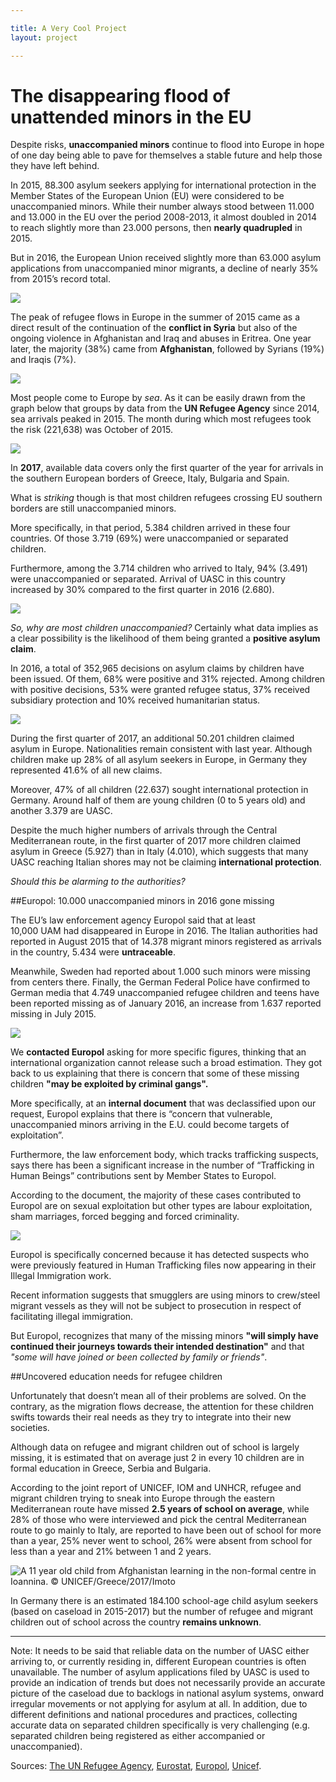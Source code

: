 ```yaml
---

title: A Very Cool Project
layout: project

---
```


# The disappearing flood of unattended minors in the EU

Despite risks, **unaccompanied minors** continue to flood into Europe in hope of one day being able to pave for themselves a stable future and help those they have left behind.

In 2015, 88.300 asylum seekers applying for international protection in the Member States of the European Union (EU) were considered to be unaccompanied minors. While their number always stood between 11.000 and 13.000 in the EU over the period 2008-2013, it almost doubled in 2014 to reach slightly more than 23.000 persons, then **nearly quadrupled** in 2015. 

But in 2016, the European Union received slightly more than 63.000 asylum applications from unaccompanied minor migrants, a decline of nearly 35% from 2015’s record total. 

![](Overtime-Minors.png)

The peak of refugee flows in Europe in the summer of 2015 came as a direct result of the continuation of the **conflict in Syria** but also of the ongoing violence in Afghanistan and Iraq and abuses in Eritrea. One year later, the majority (38%) came from **Afghanistan**, followed by Syrians (19%) and Iraqis (7%).

![](countries-origin.png)

Most people come to Europe by *sea*. As it can be easily drawn from the graph below that groups by data from the **UN Refugee Agency** since 2014, sea arrivals peaked in 2015. The month during which most refugees took the risk (221,638) was October of 2015.

![](sea-arrivals.png)

In **2017**, available data covers only the first quarter of the year for arrivals in the southern European borders of Greece, Italy, Bulgaria and Spain.

What is *striking* though is that most children refugees crossing EU southern borders are still unaccompanied minors. 

More specifically, in that period, 5.384 children arrived in these four countries. Of those 3.719 (69%) were unaccompanied or separated children. 

Furthermore, among the 3.714 children who arrived to Italy, 94% (3.491) were unaccompanied or separated. Arrival of UASC in this country increased by 30% compared to the first quarter in 2016 (2.680). 

![](Graphs-Minors.jpg)

*So, why are most children unaccompanied?* Certainly what data implies as a clear possibility is the likelihood of them being granted a **positive asylum claim**. 

In 2016, a total of 352,965 decisions on asylum claims by children have been issued. Of them, 68% were positive and 31% rejected. Among children with positive decisions, 53% were granted refugee status, 37% received subsidiary protection and 10% received humanitarian status. 

![](decisions.png)

During the first quarter of 2017, an additional 50.201 children claimed asylum in Europe. Nationalities remain consistent with last year. Although children make up 28% of all asylum seekers in Europe, in Germany they represented 41.6% of all new claims. 

Moreover, 47% of all children (22.637) sought international protection in Germany. Around half of them are young children (0 to 5 years old) and another 3.379 are UASC. 

Despite the much higher numbers of arrivals through the Central Mediterranean route, in the first quarter of 2017 more children claimed asylum in Greece (5.927) than in Italy (4.010), which suggests that many UASC reaching Italian shores may not be claiming **international protection**. 

*Should this be alarming to the authorities?*

##Europol: 10.000 unaccompanied minors in 2016 gone missing 

The EU’s law enforcement agency Europol said that at least 10,000 UAM had disappeared in Europe in 2016. The Italian authorities had reported in August 2015 that of 14.378 migrant minors registered as arrivals in the country, 5.434 were **untraceable**. 

Meanwhile, Sweden had reported about 1.000 such minors were missing from centers there. Finally, the German Federal Police have confirmed to German media that 4.749 unaccompanied refugee children and teens have been reported missing as of January 2016, an increase from 1.637 reported missing in July 2015. 

![](missing-three-countries.png)

We **contacted Europol** asking for more specific figures, thinking that an international organization cannot release such a broad estimation. They got back to us explaining that there is concern that some of these missing children **"may be exploited by criminal gangs".** 

More specifically, at an **internal document** that was declassified upon our request, Europol explains that there is “concern that vulnerable, unaccompanied minors arriving in the E.U. could become targets of exploitation”.

Furthermore, the law enforcement body, which tracks trafficking suspects, says there has been a significant increase in the number of “Trafficking in Human Beings” contributions sent by Member States to Europol. 

According to the document, the majority of these cases contributed to Europol are on sexual exploitation but other types are labour exploitation, sham marriages, forced begging and forced criminality. 

![](background-info.png)

Europol is specifically concerned because it has detected suspects who were previously featured in Human Trafficking files now appearing in their Illegal Immigration work. 

Recent information suggests that smugglers are using minors to crew/steel migrant vessels as they will not be subject to prosecution in respect of facilitating illegal immigration. 

But Europol, recognizes that many of the missing minors **"will simply have continued their journeys towards their intended destination"** and that *"some will have joined or been collected by family or friends"*. 

##Uncovered education needs for refugee children

Unfortunately that doesn’t mean all of their problems are solved. On the contrary, as the migration flows decrease, the attention for these children swifts towards their real needs as they try to integrate into their new societies. 

Although data on refugee and migrant children out of school is largely missing, it is estimated that on average just 2 in every 10 children are in formal education in Greece, Serbia and Bulgaria. 

According to the joint report of UNICEF, IOM and UNHCR, refugee and migrant children trying to sneak into Europe through the eastern Mediterranean route have missed **2.5 years of school on average**, while 28% of those who were interviewed and pick the central Mediterranean route to go mainly to Italy, are reported to have been out of school for more than a year, 25% never went to school, 26% were absent from school for less than a year and 21% between 1 and 2 years. 

![](kid-greece.png "A 11 year old child from Afghanistan learning in the non-formal centre in Ioannina. © UNICEF/Greece/2017/Imoto")

In Germany there is an estimated 184.100 school-age child asylum seekers (based on caseload in 2015-2017) but the number of refugee and migrant children out of school across the country **remains unknown**.

-----------------

Note: It needs to be said that reliable data on the number of UASC either arriving to, or currently residing in, different European countries is often unavailable. The number of asylum applications filed by UASC is used to provide an indication of trends but does not necessarily provide an accurate picture of the caseload due to backlogs in national asylum systems, onward irregular movements or not applying for asylum at all. In addition, due to different definitions and national procedures and practices, collecting accurate data on separated children specifically is very challenging (e.g. separated children being registered as either accompanied or unaccompanied).

Sources: [The UN Refugee Agency](http://www.unhcr.org), [Eurostat](http://ec.europa.eu/eurostat), [Europol](https://www.europol.europa.eu), [Unicef](https://www.unicef.org). 




